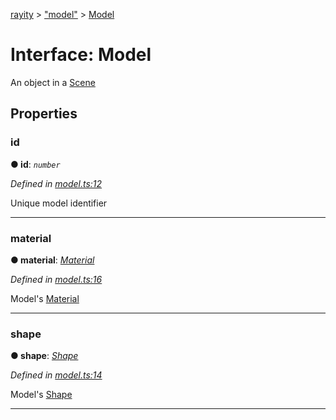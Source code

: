 [rayity](../README.md) > ["model"](../modules/_model_.md) > [Model](../interfaces/_model_.model.md)



# Interface: Model


An object in a [Scene](_scene_.scene.md)


## Properties
<a id="id"></a>

###  id

**●  id**:  *`number`* 

*Defined in [model.ts:12](https://github.com/gribbet/rayity/blob/afedd20/src/model.ts#L12)*



Unique model identifier




___

<a id="material"></a>

###  material

**●  material**:  *[Material](_material_.material.md)* 

*Defined in [model.ts:16](https://github.com/gribbet/rayity/blob/afedd20/src/model.ts#L16)*



Model's [Material](_material_.material.md)




___

<a id="shape"></a>

###  shape

**●  shape**:  *[Shape](_shape_.shape.md)* 

*Defined in [model.ts:14](https://github.com/gribbet/rayity/blob/afedd20/src/model.ts#L14)*



Model's [Shape](_shape_.shape.md)




___


